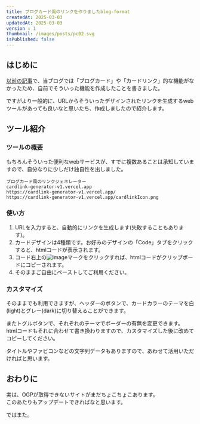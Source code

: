 ```yaml
---
title: ブログカード風のリンクを作りましたblog-format
createdAt: 2025-03-03
updatedAt: 2025-03-03
version : 1
thumbnail: /images/posts/pc02.svg
isPublished: false
---
```

## はじめに
[以前の記事](/posts/2024-12-25/)で、当ブログでは「ブログカード」や「カードリンク」的な機能がなかったため、自前でそういった機能を作成したことを書きました。

ですがより一般的に、URLからそういったデザインされたリンクを生成するwebツールがあっても良いなと思いたち、作成しましたので紹介します。

## ツール紹介
### ツールの概要
もちろんそういった便利なwebサービスが、すでに複数あることは承知していますので、自分なりに少しだけ独自性を出しました。

```Link
ブログカード風のリンクジェネレーター
cardlink-generator-v1.vercel.app
https://cardlink-generator-v1.vercel.app/
https://cardlink-generator-v1.vercel.app/cardlinkIcon.png
```
### 使い方
1. URLを入力すると、自動的にリンクを生成します(失敗することもあります)。
2. カードデザインは4種類です。お好みのデザインの「Code」タブをクリックすると、htmlコードが表示されます。
3. コード右上の![image](/images/posts/2025-03-03_01_inline.png)マークをクリックすれば、htmlコードがクリップボードにコピーされます。
4. そのままご自由にペーストしてご利用ください。

### カスタマイズ
そのままでも利用できますが、ヘッダーのボタンで、カードカラーのテーマを白(light)とグレー(dark)に切り替えることができます。

またトグルボタンで、それぞれのテーマでボーダーの有無を変更できます。  
htmlコードもそれに合わせて書き換わりますので、カスタマイズした後に改めてコピーしてください。

タイトルやファビコンなどの文字列データもありますので、あわせて活用いただければと思います。

## おわりに
実は、OGPが取得できないサイトがまだちょこちょこあります。  
このあたりもアップデートできればなと思います。

ではまた。
